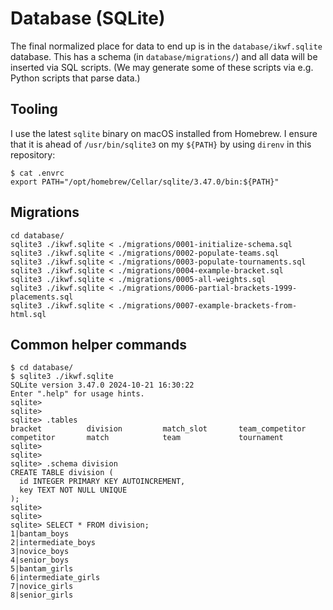 # Database (SQLite)

The final normalized place for data to end up is in the `database/ikwf.sqlite`
database. This has a schema (in `database/migrations/`) and all data will
be inserted via SQL scripts. (We may generate some of these scripts via
e.g. Python scripts that parse data.)

## Tooling

I use the latest `sqlite` binary on macOS installed from Homebrew. I ensure
that it is ahead of `/usr/bin/sqlite3` on my `${PATH}` by using `direnv` in
this repository:

```
$ cat .envrc
export PATH="/opt/homebrew/Cellar/sqlite/3.47.0/bin:${PATH}"
```

## Migrations

```
cd database/
sqlite3 ./ikwf.sqlite < ./migrations/0001-initialize-schema.sql
sqlite3 ./ikwf.sqlite < ./migrations/0002-populate-teams.sql
sqlite3 ./ikwf.sqlite < ./migrations/0003-populate-tournaments.sql
sqlite3 ./ikwf.sqlite < ./migrations/0004-example-bracket.sql
sqlite3 ./ikwf.sqlite < ./migrations/0005-all-weights.sql
sqlite3 ./ikwf.sqlite < ./migrations/0006-partial-brackets-1999-placements.sql
sqlite3 ./ikwf.sqlite < ./migrations/0007-example-brackets-from-html.sql
```

## Common helper commands

```
$ cd database/
$ sqlite3 ./ikwf.sqlite
SQLite version 3.47.0 2024-10-21 16:30:22
Enter ".help" for usage hints.
sqlite>
sqlite>
sqlite> .tables
bracket          division         match_slot       team_competitor
competitor       match            team             tournament
sqlite>
sqlite>
sqlite> .schema division
CREATE TABLE division (
  id INTEGER PRIMARY KEY AUTOINCREMENT,
  key TEXT NOT NULL UNIQUE
);
sqlite>
sqlite>
sqlite> SELECT * FROM division;
1|bantam_boys
2|intermediate_boys
3|novice_boys
4|senior_boys
5|bantam_girls
6|intermediate_girls
7|novice_girls
8|senior_girls
```
